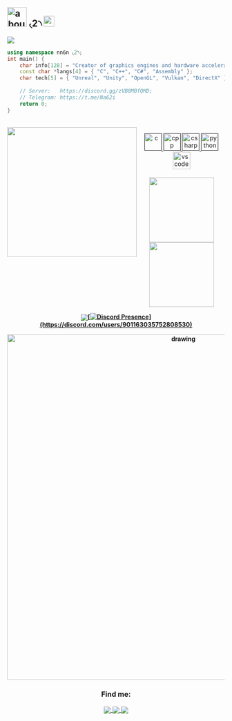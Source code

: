 

## <img width="45" alt="about" src="https://github.com/TheDudeThatCode/TheDudeThatCode/blob/master/Assets/Earth.gif"> ৻2৲ <img src="https://media.giphy.com/media/hvRJCLFzcasrR4ia7z/giphy.gif" width="25px"><br>
<img src="https://c.top4top.io/p_227766aic1.gif" />




```C++
using namespace nn6n ৻2৲;
int main() {
    char info[128] = "Creator of graphics engines and hardware acceleration components";
    const char *langs[4] = { "C", "C++", "C#", "Assembly" };
    char tech[5] = { "Unreal", "Unity", "OpenGL", "Vulkan", "DirectX" };
    
    // Server:   https://discord.gg/zVB8MBfQMD;
    // Telegram: https://t.me/Na62i
    return 0;
}
``` 
<br>
<img src="https://cdn.dribbble.com/users/149398/screenshots/7482403/media/c4e9a4db6d470f1ea924158bfe31e96f.gif" width="300" align="left">


  <p align="center">
   <a href="">
      <img src="https://github.com/get-icon/geticon/blob/master/icons/c.svg" alt="c" width="40" height="40"/>
   </a>
   <a href="">
      <img src="https://github.com/get-icon/geticon/blob/master/icons/c-plusplus.svg" alt="cpp" width="40" height="40"/>
   </a>
   <a href="">
      <img src="https://github.com/get-icon/geticon/blob/master/icons/c-sharp.svg" alt="csharp" width="40" height="40"/>
   </a>
   <a href="">
      <img src="https://cdn.jsdelivr.net/gh/devicons/devicon/icons/python/python-original.svg" alt="python" width="40" height="40"/>
   </a>

   <a href="https://code.visualstudio.com/">
      <img src="https://cdn.jsdelivr.net/gh/devicons/devicon/icons/vscode/vscode-original.svg" alt="vscode" width="40" height="40"/>
   </a>
   
</p>

<h4 align="center">

<p align="center">
  <a href="https://github.com/nn6n">
    <img
      align="center"
      height="150em"
      src="https://github-readme-stats.vercel.app/api?username=nn6n&show_icons=true&include_all_commits=true&count_private=true&theme=tokyonight"
    />
  </a>
  <a href="https://github.com/nn6n">
    <img
      align="center"
      height="150em"
      src="https://github-readme-stats.vercel.app/api/top-langs/?username=nn6n&show_icons=true&include_all_commits=true&count_private=true&layout=compact&theme=tokyonight"
    />
  </a>
</p>


<p align="center">
  <a href="https://github.com/nn6n">
    <img
      align="center"
      src="https://github-profile-trophy.vercel.app/?username=nn6n&theme=onedark&no-frame=true&row=1&&margin-w=20&no-bg=true"

         
[![Discord Presence](https://lanyard-profile-readme.vercel.app/api/901163035752808530?theme=dark&hideDiscrim=true&borderRadius=30px&idleMessage=Probably%20doing%20something%20else...)](https://discord.com/users/901163035752808530)

    
  </a>
</a>
</p>
<img src="https://activity-graph.herokuapp.com/graph?username=nn6n&theme=react-dark" alt="drawing" width="800"/>
<h3 align="center">Find me:</h3>

<p align="center">
  <a href="https://twitter.com/i2onl">
    <img
      align="center"
      src="https://img.shields.io/badge/Twitter-1C1C1C?style=for-the-badge&logo=twitter&logoColor=00FFFF"
    />
  </a>
  <a href="https://discord.gg/2GgHcDHzbR">
    <img
      align="center"
      src="https://img.shields.io/badge/Discord-1C1C1C?style=for-the-badge&logo=discord&logoColor=00FFFF">
  </a>
  <a href="https://www.reddit.com/user/nn2-">
    <img
      align="center"
      src="https://img.shields.io/badge/Reddit-1C1C1C?style=for-the-badge&logo=Reddit&logoColor=00FFFF"
    />
  </a>
</p>
